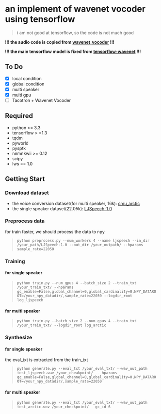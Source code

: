 # an implement of wavenet vocoder using tensorflow

> i am not good at tensorflow, so the code is not much good

**!!! the audio code is copied from [wavenet_vocoder](https://github.com/r9y9/wavenet_vocoder) !!!**

**!!! the main tensorflow model is fixed from [tensorflow-wavenet](https://github.com/ibab/tensorflow-wavenet/) !!!**

## To Do
- [x] local condition
- [x] global condition
- [x] multi speaker
- [x] multi gpu
- [ ] Tacotron + Wavenet Vocoder 

## Required
+ python >= 3.3
+ tensorflow > =1.3
+ tqdm
+ pyworld
+ pysptk 
+ nnmnkwii >= 0.12
+ scipy 
+ lws == 1.0

## Getting Start

### Download dataset
+ the voice conversion dataset(for multi speaker, 16k): [cmu_arctic](http://festvox.org/cmu_arctic/)
+ the single speaker dataset(22.05k): [LJSpeech-1.0](https://keithito.com/LJ-Speech-Dataset/)

### Preprocess data
for train faster, we should process the data to npy 
> `python preprocess.py --num_workers 4 --name ljspeech --in_dir /your_path/LJSpeech-1.0 --out_dir /your_outpath/ --hparams sample_rate=22050`

### Training
#### for single speaker
> `python train.py --num_gpus 4 --batch_size 2 --train_txt /your_train_txt/ --hparams gc_enable=False,global_channel=0,global_cardinality=0,NPY_DATAROOT=/your_npy_datadir/,sample_rate=22050 --logdir_root log_ljspeech`

#### for multi speaker
> `python train.py --batch_size 2 --num_gpus 4 --train_txt /your_train_txt/ --logdir_root log_arctic`

### Synthesize 
#### for single speaker
the eval_txt is extracted from the train_txt
>`python generate.py --eval_txt /your_eval_txt/ --wav_out_path test_ljspeech.wav /your_cheakpoint/ ---hparams gc_enable=False,global_channel=0,global_cardinality=0,NPY_DATAROOT=/your_npy_datadir/,sample_rate=22050`

#### for multi speaker
> `python generate.py --eval_txt /your_eval_txt/ --wav_out_path test_arctic.wav /your_checkpoint/ --gc_id 6`